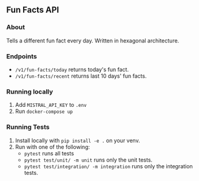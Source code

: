 ## Fun Facts API

### About

Tells a different fun fact every day. Written in hexagonal architecture.

### Endpoints

- `/v1/fun-facts/today` returns today's fun fact.
- `/v1/fun-facts/recent` returns last 10 days' fun facts.

### Running locally
1. Add `MISTRAL_API_KEY` to `.env`
2. Run `docker-compose up`

### Running Tests
1. Install locally with `pip install -e .` on your venv.
2. Run with one of the following:
    - `pytest` runs all tests
    - `pytest test/unit/ -m unit` runs only the unit tests.
    - `pytest test/integration/ -m integration` runs only the integration tests.